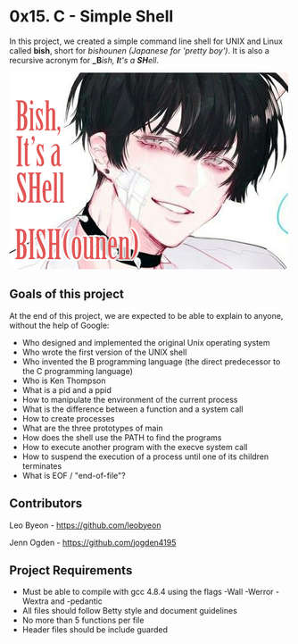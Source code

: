# 0x15. C - Simple Shell
In this project, we created a simple command line shell for UNIX and Linux called **bish**, short for *bishounen (Japanese for 'pretty boy')*.
It is also a recursive acronym for **_B**_ish, **I**t's a **SH**ell_.

![bish](https://github.com/jogden4195/simple_shell/blob/master/img/bish-logo.png)

## Goals of this project
At the end of this project, we are expected to be able to explain to anyone, without the help of Google:
* Who designed and implemented the original Unix operating system
* Who wrote the first version of the UNIX shell
* Who invented the B programming language (the direct predecessor to the C programming language)
* Who is Ken Thompson
* What is a pid and a ppid
* How to manipulate the environment of the current process
* What is the difference between a function and a system call
* How to create processes
* What are the three prototypes of main
* How does the shell use the PATH to find the programs
* How to execute another program with the execve system call
* How to suspend the execution of a process until one of its children terminates
* What is EOF / "end-of-file"?

## Contributors
Leo Byeon - https://github.com/leobyeon

Jenn Ogden - https://github.com/jogden4195

## Project Requirements
* Must be able to compile with gcc 4.8.4 using the flags -Wall -Werror -Wextra and -pedantic
* All files should follow Betty style and document guidelines
* No more than 5 functions per file
* Header files should be include guarded
